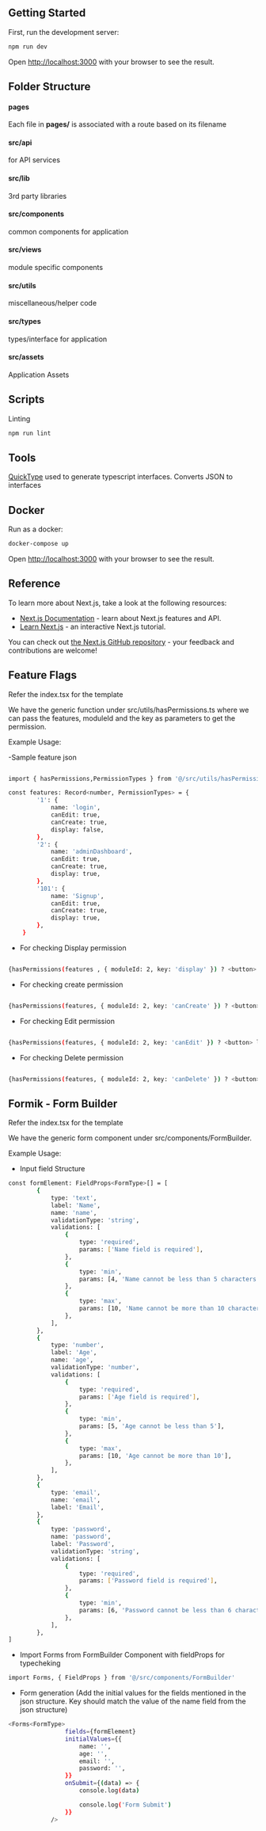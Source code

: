 ## Getting Started

First, run the development server:

```bash
npm run dev
```

Open [http://localhost:3000](http://localhost:3000) with your browser to see the result.

## Folder Structure

#### pages

Each file in **pages/** is associated with a route based on its filename

#### src/api

for API services

#### src/lib

3rd party libraries

#### src/components

common components for application

#### src/views

module specific components

#### src/utils

miscellaneous/helper code

#### src/types

types/interface for application

#### src/assets

Application Assets

## Scripts

Linting

```bash
npm run lint
```

## Tools

[QuickType](https://app.quicktype.io/?l=ts) used to generate typescript interfaces. Converts JSON to interfaces

## Docker

Run as a docker:

```bash
docker-compose up
```

Open [http://localhost:3000](http://localhost:3000) with your browser to see the result.

## Reference

To learn more about Next.js, take a look at the following resources:

-   [Next.js Documentation](https://nextjs.org/docs) - learn about Next.js features and API.
-   [Learn Next.js](https://nextjs.org/learn) - an interactive Next.js tutorial.

You can check out [the Next.js GitHub repository](https://github.com/vercel/next.js/) - your feedback and contributions are welcome!

## Feature Flags

Refer the index.tsx for the template

We have the generic function under src/utils/hasPermissions.ts where we can pass the features, moduleId and the key as parameters to get the permission.

Example Usage:

-Sample feature json

```bash

import { hasPermissions,PermissionTypes } from '@/src/utils/hasPermissions'

const features: Record<number, PermissionTypes> = {
        '1': {
            name: 'login',
            canEdit: true,
            canCreate: true,
            display: false,
        },
        '2': {
            name: 'adminDashboard',
            canEdit: true,
            canCreate: true,
            display: true,
        },
        '101': {
            name: 'Signup',
            canEdit: true,
            canCreate: true,
            display: true,
        },
    }

```

-   For checking Display permission

```bash

{hasPermissions(features , { moduleId: 2, key: 'display' }) ? <button> login</button> : null}
```

-   For checking create permission

```bash

{hasPermissions(features, { moduleId: 2, key: 'canCreate' }) ? <button> login</button> : null}
```

-   For checking Edit permission

```bash

{hasPermissions(features, { moduleId: 2, key: 'canEdit' }) ? <button> login</button> : null}
```

-   For checking Delete permission

```bash

{hasPermissions(features, { moduleId: 2, key: 'canDelete' }) ? <button> login</button> : null}
```

## Formik - Form Builder

Refer the index.tsx for the template

We have the generic form component under src/components/FormBuilder.

Example Usage:

-   Input field Structure

```bash
const formElement: FieldProps<FormType>[] = [
        {
            type: 'text',
            label: 'Name',
            name: 'name',
            validationType: 'string',
            validations: [
                {
                    type: 'required',
                    params: ['Name field is required'],
                },
                {
                    type: 'min',
                    params: [4, 'Name cannot be less than 5 characters'],
                },
                {
                    type: 'max',
                    params: [10, 'Name cannot be more than 10 characters'],
                },
            ],
        },
        {
            type: 'number',
            label: 'Age',
            name: 'age',
            validationType: 'number',
            validations: [
                {
                    type: 'required',
                    params: ['Age field is required'],
                },
                {
                    type: 'min',
                    params: [5, 'Age cannot be less than 5'],
                },
                {
                    type: 'max',
                    params: [10, 'Age cannot be more than 10'],
                },
            ],
        },
        {
            type: 'email',
            name: 'email',
            label: 'Email',
        },
        {
            type: 'password',
            name: 'password',
            label: 'Password',
            validationType: 'string',
            validations: [
                {
                    type: 'required',
                    params: ['Password field is required'],
                },
                {
                    type: 'min',
                    params: [6, 'Password cannot be less than 6 characters'],
                },
            ],
        },
]
```

-   Import Forms from FormBuilder Component with fieldProps for typecheking

```bash
import Forms, { FieldProps } from '@/src/components/FormBuilder'
```

-   Form generation (Add the initial values for the fields mentioned in the json structure. Key should match the value of the name field from the json structure)

```bash
<Forms<FormType>
                fields={formElement}
                initialValues={{
                    name: '',
                    age: '',
                    email: '',
                    password: '',
                }}
                onSubmit={(data) => {
                    console.log(data)

                    console.log('Form Submit')
                }}
            />
```
